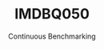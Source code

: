 ---
layout: docu
title: IMDBQ050
subtitle: Continuous Benchmarking
selected: IMDB
expanded: Benchmarking
benchmark: /individual_results/IMDBQ050.html
---